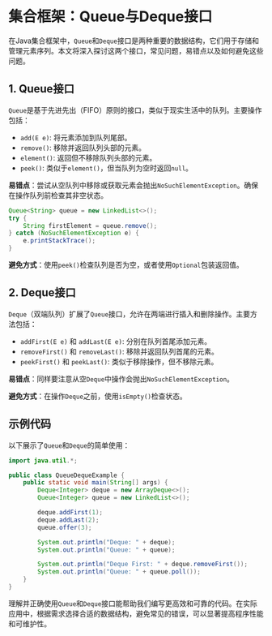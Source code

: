 # 集合框架：Queue与Deque接口 
在Java集合框架中，`Queue`和`Deque`接口是两种重要的数据结构，它们用于存储和管理元素序列。本文将深入探讨这两个接口，常见问题，易错点以及如何避免这些问题。

1\. Queue接口
-----------

`Queue`是基于先进先出（FIFO）原则的接口，类似于现实生活中的队列。主要操作包括：

*   `add(E e)`: 将元素添加到队列尾部。
*   `remove()`: 移除并返回队列头部的元素。
*   `element()`: 返回但不移除队列头部的元素。
*   `peek()`: 类似于`element()`，但当队列为空时返回`null`。

**易错点**：尝试从空队列中移除或获取元素会抛出`NoSuchElementException`。确保在操作队列前检查其非空状态。

```java
Queue<String> queue = new LinkedList<>();
try {
    String firstElement = queue.remove(); 
} catch (NoSuchElementException e) {
    e.printStackTrace();
}

```

**避免方式**：使用`peek()`检查队列是否为空，或者使用`Optional`包装返回值。

2\. Deque接口
-----------

`Deque`（双端队列）扩展了`Queue`接口，允许在两端进行插入和删除操作。主要方法包括：

*   `addFirst(E e)` 和 `addLast(E e)`: 分别在队列首尾添加元素。
*   `removeFirst()` 和 `removeLast()`: 移除并返回队列首尾的元素。
*   `peekFirst()` 和 `peekLast()`: 类似于移除操作，但不移除元素。

**易错点**：同样要注意从空`Deque`中操作会抛出`NoSuchElementException`。

**避免方式**：在操作`Deque`之前，使用`isEmpty()`检查状态。

示例代码
----

以下展示了`Queue`和`Deque`的简单使用：

```java
import java.util.*;

public class QueueDequeExample {
    public static void main(String[] args) {
        Deque<Integer> deque = new ArrayDeque<>();
        Queue<Integer> queue = new LinkedList<>();

        deque.addFirst(1);  
        deque.addLast(2);   
        queue.offer(3);      

        System.out.println("Deque: " + deque);
        System.out.println("Queue: " + queue);

        System.out.println("Deque First: " + deque.removeFirst());
        System.out.println("Queue: " + queue.poll());  
    }
}

```

理解并正确使用`Queue`和`Deque`接口能帮助我们编写更高效和可靠的代码。在实际应用中，根据需求选择合适的数据结构，避免常见的错误，可以显著提高程序性能和可维护性。